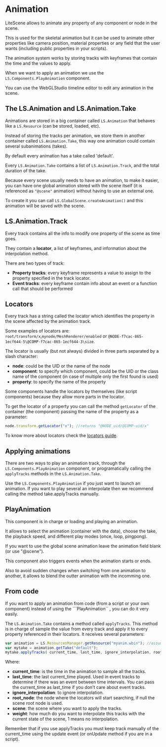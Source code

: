 # Animation #

LiteScene allows to animate any property of any component or node in the scene.

This is used for the skeletal animation but it can be used to animate other properties like camera position, material properties or any field that the user wants (including public properties in your scripts).

The animation system works by storing tracks with keyframes that contain the time and the values to apply.

When we want to apply an animation we use the ```LS.Components.PlayAnimation``` component.

You can use the WebGLStudio timeline editor to edit any animation in the scene.

## The LS.Animation and LS.Animation.Take ##

Animations are stored in a big container called ```LS.Animation``` that behaves like a ```LS.Resource``` (can be stored, loaded, etc).

Instead of storing the tracks per animation, we store them in another container called ```LS.Animation.Take```, this way one animation could contain several subanimations (takes).

By default every animation has a take called 'default'.

Every ```LS.Animation.Take``` contains a list of ```LS.Animation.Track```, and the total duration of the take.

Because every scene usually needs to have an animation, to make it easier, you can have one global animation stored with the scene itself (it is referenced as ```"@scene"``` animation) without having to use an external one.

To create it you can call ```LS.GlobalScene.createAnimation()``` and this animation will be saved with the scene.

## LS.Animation.Track

Every track contains all the info to modify one property of the scene as time goes.

They contain a **locator**, a list of keyframes, and information about the interpolation method.

There are two types of track:
- **Property tracks**: every keyframe represents a value to assign to the property specified in the track locator.
- **Event tracks**: every keyframe contain info about an event or a function call that should be performed 

## Locators

Every track has a string called the locator which identifies the property in the scene affected by the animation track.

Some examples of locators are: ```root/transform/x```,```mynode/MeshRenderer/enabled``` or ```@NODE-f7cac-865-1ecf644-5\@COMP-f7cac-865-1ecf644-3\size```.

The locator is usually (but not always) divided in three parts separated by a slash character:
 * **node**: could be the UID or the name of the node
 * **component**: to specify which component, could be the UID or the class name of the component (in case of multiple only the first found is used)
 * **property**: to specify the name of the property

Some components handle the locators by themselves (like script components) because they allow more parts in the locator.

To get the locator of a property you can call the method ```getLocator``` of the container (the component) passing the name of the property as a parameter:

```javascript
node.transform.getLocator("x"); //returns "@NODE_uid/@COMP-uid/x"
```

To know more about locators check the [locators guide](locators.md).

## Applying animations

There are two ways to play an animation track, through the ```LS.Components.PlayAnimation``` component, or programatically calling the ```applyTracks``` methods in the ```LS.Animation.Take```.

Use the ```LS.Components.PlayAnimation``` if you just want to launch an animation. If you want to play several an interpolate then we recommend calling the method take.applyTracks manually.

## PlayAnimation

This component is in charge or loading and playing an animation.

It allows to select the animation (container with the data), choose the take, the playback speed, and different play modes (once, loop, pingpong).

If you want to use the global scene animation leave the animation field blank (or use "@scene").

This component also triggers events when the animation starts or ends.

Also to avoid sudden changes when switching from one animation to another, it allows to blend the outter animation with the incomming one.

## From code 

If you want to apply an animation from code (from a script or your own component) instead of using the ```PlayAnimation`` , you can do it very easily.

The ```LS.Animation.Take``` contains a method called ```applyTracks```. This method is in charge of sample the value from every track and apply it to every property referenced in their locators. It receives several parameters:

```js
var animation = LS.ResourcesManager.getResource("myanim.wbin"); //assuming is already loaded
var mytake = animation.getTake("default");
mytake.applyTracks( current_time, last_time, ignore_interpolation, root_node, scene, weight )
```

Where:
- **current_time**: is the time in the animation to sample all the tracks.
- **last_time**: the last current_time played. Used in event tracks to determine if there was an event between time intervals. You can pass the current_time as last_time if you don't care about event tracks.
- **ignore_interpolation**: to ignore interpolation.
- **root_node**: the node where the locators will start searching, if null the scene root node is used.
- **scene**: the scene where you want to apply the tracks.
- **weight**: how much do you want to interpolate this tracks with the current state of the scene, 1 means no interpolation.

Remember that if you use applyTracks you must keep track manually of the current_time using the update event (or onUpdate method if you are in a script).
